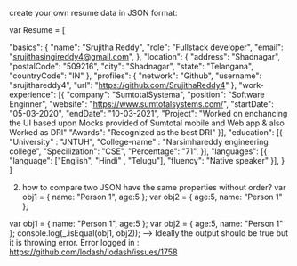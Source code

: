 create your own resume data in JSON format:

var Resume = [

  "basics": {
    "name": "Srujitha Reddy",
    "role": "Fullstack developer",
    "email": "srujithasingireddy4@gmail.com",
  },
    "location": {
      "address": "Shadnagar",
      "postalCode": "509216",
      "city": "Shadnagar",
	  "state": "Telangana",
      "countryCode": "IN"
    },
    "profiles": {
      "network": "Github",
      "username": "srujithareddy4",
      "url": "https://github.com/SrujithaReddy4"
    },
  "work-experience": [{
    "company": "SumtotalSystema",
    "position": "Software Enginner",
    "website": "https://www.sumtotalsystems.com/",
    "startDate": "05-03-2020",
    "endDate": "10-03-2021",
    "Project": "Worked on enchancing the UI based upon Mocks provided of Sumtotal mobile and Web app & also Worked as DRI"
	"Awards": "Recognized as the best DRI"
  }],
  "education": [{
	"University" : "JNTUH",
    "College-name" : "Narsimhareddy engineering college",
    "Specilization": "CSE",
    "Percentage": "71",
  }],
  "languages": [{
    "language": ["English", "Hindi" , "Telugu"],
    "fluency": "Native speaker"
  }],
}
]

2) how to compare two JSON have the same properties without order?
        var obj1 = { name: "Person 1", age:5 };
        var obj2 = { age:5, name: "Person 1" };

var obj1 = { name: "Person 1", age:5 };
var obj2 = { age:5, name: "Person 1" };
console.log(_.isEqual(obj1, obj2));
--> Ideally the output should be true but it is throwing error.
Error logged in  : https://github.com/lodash/lodash/issues/1758



